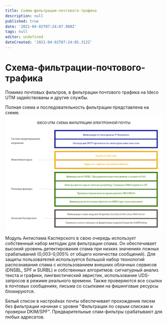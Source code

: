 ```yaml
---
title: Схема-фильтрации-почтового-трафика
description: null
published: true
date: '2021-04-02T07:24:07.908Z'
tags: null
editor: undefined
dateCreated: '2021-04-02T07:24:05.312Z'
---
```


# Схема-фильтрации-почтового-трафика

Помимо почтовых фильтров, в фильтрации почтового трафика на Ideco UTM задействованы и другие службы.

Полная схема и последовательность фильтрации представлена на схеме. ![frame\_428.png](../../.gitbook/assets/frame_428.png)

Модуль Антиспама Касперского в свою очередь использует собственный набор методик для фильтрации спама. Он обеспечивает высокий уровень детектирования спама при низких значениях ложных срабатываний \(0,003-0,005% от общего количества сообщений\). Для защиты пользователей используется большой набор технологий распознавания спама с использованием внешних облачных сервисов \(DNSBL, SPF и SURBL\) и собственных алгоритмов: сигнатурный анализ текста и графики, лингвистический эвристик, использование UDS-запросов в режиме реального времени. Также проверяются все ссылки в почтовых сообщениях, письма со ссылками на фишинговые ресурсы блокируются.

Белый список в настройках почты обеспечивает прохождение писем без фильтрации начиная с уровня "Фильтрации по серым спискам и проверки DKIM/SPF". Предварительные спам-фильтры срабатывают для любых адресатов.

